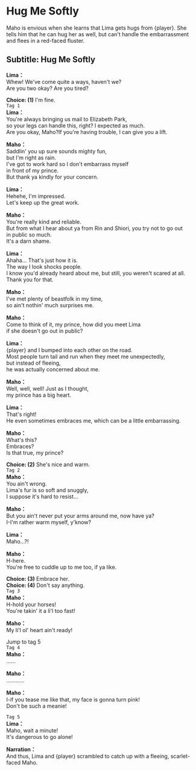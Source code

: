 # Hug Me Softly
Maho is envious when she learns that Lima gets hugs from {player}. She tells him that he can hug her as well, but can't handle the embarrassment and flees in a red-faced fluster.
  
## Subtitle: Hug Me Softly
  
**Lima：**  
Whew! We've come quite a ways, haven't we?  
Are you two okay? Are you tired?  
  
**Choice: (1)**  I'm fine.  
`Tag 1`  
**Lima：**  
You're always bringing us mail to Elizabeth Park,  
so your legs can handle this, right? I expected as much.  
Are you okay, Maho?If you're having trouble, I can give you a lift.  
  
**Maho：**  
Saddlin' you up sure sounds mighty fun,  
but I'm right as rain.  
I've got to work hard so I don't embarrass myself  
in front of my prince.  
But thank ya kindly for your concern.  
  
**Lima：**  
Hehehe, I'm impressed.  
Let's keep up the great work.  
  
**Maho：**  
You're really kind and reliable.  
But from what I hear about ya from Rin and Shiori, you try not to go out  
in public so much.  
It's a darn shame.  
  
**Lima：**  
Ahaha... That's just how it is.  
The way I look shocks people.  
I know you'd already heard about me, but still, you weren't scared at all.  
Thank you for that.  
  
**Maho：**  
I've met plenty of beastfolk in my time,  
so ain't nothin' much surprises me.  
  
**Maho：**  
Come to think of it, my prince, how did you meet Lima  
if she doesn't go out in public?  
  
**Lima：**  
{player} and I bumped into each other on the road.  
Most people turn tail and run when they meet me unexpectedly,  
but instead of fleeing,  
he was actually concerned about me.  
  
**Maho：**  
Well, well, well! Just as I thought,  
my prince has a big heart.  
  
**Lima：**  
That's right!  
He even sometimes embraces me, which can be a little embarrassing.  
  
**Maho：**  
What's this?  
Embraces?  
Is that true, my prince?  
  
**Choice: (2)**  She's nice and warm.  
`Tag 2`  
**Maho：**  
You ain't wrong.  
Lima's fur is so soft and snuggly,  
I suppose it's hard to resist...  
  
**Maho：**  
But you ain't never put your arms around me, now have ya?  
I-I'm rather warm myself, y'know?  
  
**Lima：**  
Maho...?!  
  
**Maho：**  
H-here.  
You're free to cuddle up to me too, if ya like.  
  
**Choice: (3)**  Embrace her.  
**Choice: (4)**  Don't say anything.  
`Tag 3`  
**Maho：**  
H-hold your horses!  
You're takin' it a li'l too fast!  
  
**Maho：**  
My li'l ol' heart ain't ready!  
  
Jump to tag 5  
`Tag 4`  
**Maho：**  
......  
  
**Maho：**  
............  
  
**Maho：**  
I-if you tease me like that, my face is gonna turn pink!  
Don't be such a meanie!  
  
`Tag 5`  
**Lima：**  
Maho, wait a minute!  
It's dangerous to go alone!  
  
**Narration：**  
And thus, Lima and {player} scrambled to catch up with a fleeing, scarlet-faced Maho.  
